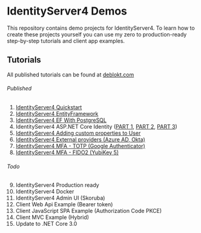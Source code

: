 # IdentityServer4 Demos
This repository contains demo projects for IdentityServer4. To learn how to create these projects yourself you can use my zero to production-ready step-by-step tutorials and client app examples.

## Tutorials
All published tutorials can be found at [deblokt.com](https://deblokt.com)

###### Published
1. [IdentityServer4 Quickstart](https://deblokt.com/2019/09/01/01-identityserver4-quickstart)
2. [IdentityServer4 EntityFramework](https://deblokt.com/2019/09/20/02-identityserver4-entityframework)
3. [IdentityServer4 EF With PostgreSQL](https://deblokt.com/2019/09/23/03-identityserver4-ef-with-postgresql)
4. IdentityServer4 ASP.NET Core Identity ([PART 1](https://deblokt.com/2019/09/23/04-part-1-identityserver4-asp-net-core-identity), [PART 2](https://deblokt.com/2019/09/24/04-part-2-identityserver4-asp-net-core-identity), [PART 3](https://deblokt.com/2019/09/26/04-part-3-identityserver4-asp-net-core-identity))
5. [IdentityServer4 Adding custom properties to User](https://deblokt.com/2019/09/27/05-identityserver4-adding-custom-properties-to-user)
6. [IdentityServer4 External providers (Azure AD, Okta)](https://deblokt.com/2019/09/30/06-identityserver4-external-providers)
7. [IdentityServer4 MFA - TOTP (Google Authenticator)](https://deblokt.com/2019/10/09/07-identityserver4-mfa-totp)
8. [IdentityServer4 MFA - FIDO2 (YubiKey 5)](https://deblokt.com/2019/10/21/08-identityserver4-mfa-fido2-yubikey-5)

###### Todo
9. IdentityServer4 Production ready
10. IdentityServer4 Docker
11. IdentityServer4 Admin UI (Skoruba)
12. Client Web Api Example (Bearer token)
13. Client JavaScript SPA Example (Authorization Code PKCE)
14. Client MVC Example (Hybrid)
15. Update to .NET Core 3.0
